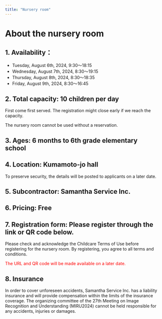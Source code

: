 ```yaml
---
title: "Nursery room"
---
```


# About the nursery room

## 1. Availability：
- Tuesday, August 6th, 2024, 9:30～18:15
- Wednesday, August 7th, 2024, 8:30～19:15
- Thursday, August 8th, 2024, 8:30～18:35
- Friday, August 9th, 2024, 8:30～16:45

## 2. Total capacity: 10 children per day
First come first served. The registration might close early if we reach the capacity.

The nursery room cannot be used without a reservation.

## 3. Ages: 6 months to 6th grade elementary school

## 4. Location: Kumamoto-jo hall

To preserve security, the details will be posted to applicants on a later date.

## 5. Subcontractor: Samantha Service Inc.

## 6. Pricing: Free

## 7. Registration form: Please register through the link or QR code below.
Please check and acknowledge the Childcare Terms of Use before registering for the nursery room. By registering, you agree to all terms and conditions.

<font color="red">The URL and QR code will be made available on a later date.</font>

<!-- 第27回画像の認識・理解シンポジウム（MIRU2023）託児利用申し込み
　　 
　
申込締切：2024年7月　日（　）17:00 -->

## 8. Insurance
In order to cover unforeseen accidents, Samantha Service Inc. has a liability insurance and will provide compensation within the limits of the insurance coverage. The organizing committee of the 27th Meeting on Image Recognition and Understanding (MIRU2024) cannot be held responsible for any accidents, injuries or damages.

